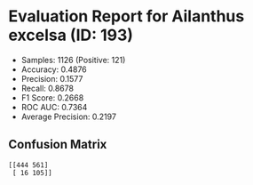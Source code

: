 # Evaluation Report for Ailanthus excelsa (ID: 193)
- Samples: 1126 (Positive: 121)
- Accuracy: 0.4876
- Precision: 0.1577
- Recall: 0.8678
- F1 Score: 0.2668
- ROC AUC: 0.7364
- Average Precision: 0.2197

## Confusion Matrix
```
[[444 561]
 [ 16 105]]
```